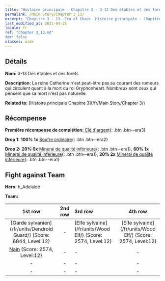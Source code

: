 ```yaml
---
title: "Histoire principale - Chapitre 3 - 3-13 Des étables et des forêts"
permalink: /Main Story/Chapter 3_13/
excerpt: "Chapitre 3 - 13. Era of Chaos  Histoire principale - Chapitre 3_13. 3-13 Des étables et des forêts"
last_modified_at: 2021-04-25
locale: fr
ref: "Chapter 3_13.md"
toc: false
classes: wide
---
```


## Détails

 **Nom:** 3-13 Des étables et des forêts

 **Description:** La reine Catherine n'est peut-être pas au courant des rumeurs qui circulent quant à la mort du roi Gryphonheart. Nombreux sont ceux qui pensent que sa mort n'est pas naturelle.

 **Related to:** [Histoire principale Chapitre 3](/fr/Main Story/Chapter 3/)

## Récompense

 **Première récompense de complétion:** [Clé d'argent](/ItemsFR/con_693/){: .btn .btn--era3}

 **Drop 1:** **100% 1x** [Soufre ordinaire](/ItemsFR/mat_9/){: .btn .btn--era2}

 **Drop 2:** **20% 0x** [Minerai de qualité inférieure](/ItemsFR/mat_1/){: .btn .btn--era1}, **60% 1x** [Minerai de qualité inférieure](/ItemsFR/mat_1/){: .btn .btn--era1}, **20% 2x** [Minerai de qualité inférieure](/ItemsFR/mat_1/){: .btn .btn--era1}


## Fight against Team
 **Hero:** h_Adelaide

 **Team:**


  | 1st row | 2nd row | 3rd row | 4th row |
  |:----:|:----:|:----|:----:|
  | [Garde sylvanien](/fr/units/Dendroid Guard/) (Score: 6844, Level:12)  | - | [Elfe sylvaine](/fr/units/Wood Elf/) (Score: 2574, Level:12)  | [Elfe sylvaine](/fr/units/Wood Elf/) (Score: 2574, Level:12)  |
  | [Nain](/fr/units/Dwarf/) (Score: 2574, Level:12)  | - | - | - |
  | - | - | - | - |
  | - | - | - | - |


